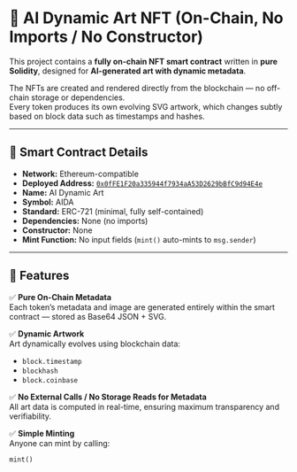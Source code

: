 # 🧠 AI Dynamic Art NFT (On-Chain, No Imports / No Constructor)

This project contains a **fully on-chain NFT smart contract** written in **pure Solidity**, designed for **AI-generated art with dynamic metadata**.

The NFTs are created and rendered directly from the blockchain — no off-chain storage or dependencies.  
Every token produces its own evolving SVG artwork, which changes subtly based on block data such as timestamps and hashes.

---

## 📜 Smart Contract Details

- **Network:** Ethereum-compatible  
- **Deployed Address:** [`0x0fFE1F20a335944f7934aA53D2629bBfC9d94E4e`](https://etherscan.io/address/0x0fFE1F20a335944f7934aA53D2629bBfC9d94E4e)  
- **Name:** AI Dynamic Art  
- **Symbol:** AIDA  
- **Standard:** ERC-721 (minimal, fully self-contained)  
- **Dependencies:** None (no imports)  
- **Constructor:** None  
- **Mint Function:** No input fields (`mint()` auto-mints to `msg.sender`)

---

## 🎨 Features

✅ **Pure On-Chain Metadata**  
Each token’s metadata and image are generated entirely within the smart contract — stored as Base64 JSON + SVG.

✅ **Dynamic Artwork**  
Art dynamically evolves using blockchain data:
- `block.timestamp`
- `blockhash`
- `block.coinbase`

✅ **No External Calls / No Storage Reads for Metadata**  
All art data is computed in real-time, ensuring maximum transparency and verifiability.

✅ **Simple Minting**  
Anyone can mint by calling:
```solidity
mint()
